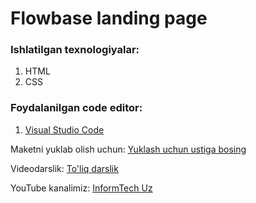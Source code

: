# Flowbase landing page 

### Ishlatilgan texnologiyalar:
1. HTML
2. CSS

### Foydalanilgan code editor:
1. [Visual Studio Code](https://code.visualstudio.com/)

Maketni yuklab olish uchun: [Yuklash uchun ustiga bosing](https://www.figma.com/file/1eNFE035fAZf9h1K1qhOb2/Flowbase-%7C-SaaS-Landing-Page-(Community)?node-id=0%3A1)

Videodarslik: [To'liq darslik](https://youtu.be/l4ht6bB1dRc?list=PLfMMHcmolIfBisGxVAyWoctGsf9LdE4K2)

YouTube kanalimiz: [InformTech Uz](http://youtube.com/c/InformTech)

